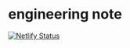 # engineering note
[![Netlify Status](https://api.netlify.com/api/v1/badges/afb976ec-6812-427f-bc26-0a298b23fc34/deploy-status)](https://app.netlify.com/sites/unruffled-mestorf-a40b0a/deploys)
